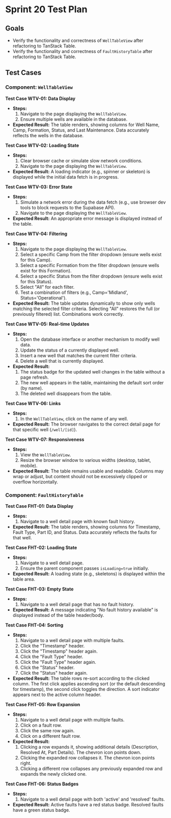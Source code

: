 # Sprint 20 Test Plan

## Goals

- Verify the functionality and correctness of `WellTableView` after refactoring to TanStack Table.
- Verify the functionality and correctness of `FaultHistoryTable` after refactoring to TanStack Table.

## Test Cases

### Component: `WellTableView`

**Test Case WTV-01: Data Display**
- **Steps:** 
    1. Navigate to the page displaying the `WellTableView`.
    2. Ensure multiple wells are available in the database.
- **Expected Result:** The table renders, showing columns for Well Name, Camp, Formation, Status, and Last Maintenance. Data accurately reflects the wells in the database.

**Test Case WTV-02: Loading State**
- **Steps:**
    1. Clear browser cache or simulate slow network conditions.
    2. Navigate to the page displaying the `WellTableView`.
- **Expected Result:** A loading indicator (e.g., spinner or skeleton) is displayed while the initial data fetch is in progress.

**Test Case WTV-03: Error State**
- **Steps:**
    1. Simulate a network error during the data fetch (e.g., use browser dev tools to block requests to the Supabase API).
    2. Navigate to the page displaying the `WellTableView`.
- **Expected Result:** An appropriate error message is displayed instead of the table.

**Test Case WTV-04: Filtering**
- **Steps:**
    1. Navigate to the page displaying the `WellTableView`.
    2. Select a specific Camp from the filter dropdown (ensure wells exist for this Camp).
    3. Select a specific Formation from the filter dropdown (ensure wells exist for this Formation).
    4. Select a specific Status from the filter dropdown (ensure wells exist for this Status).
    5. Select "All" for each filter.
    6. Test a combination of filters (e.g., Camp='Midland', Status='Operational').
- **Expected Result:** The table updates dynamically to show only wells matching the selected filter criteria. Selecting "All" restores the full (or previously filtered) list. Combinations work correctly.

**Test Case WTV-05: Real-time Updates**
- **Steps:**
    1. Open the database interface or another mechanism to modify well data.
    2. Update the status of a currently displayed well.
    3. Insert a new well that matches the current filter criteria.
    4. Delete a well that is currently displayed.
- **Expected Result:** 
    1. The status badge for the updated well changes in the table without a page refresh.
    2. The new well appears in the table, maintaining the default sort order (by name).
    3. The deleted well disappears from the table.

**Test Case WTV-06: Links**
- **Steps:**
    1. In the `WellTableView`, click on the name of any well.
- **Expected Result:** The browser navigates to the correct detail page for that specific well (`/well/[id]`).

**Test Case WTV-07: Responsiveness**
- **Steps:**
    1. View the `WellTableView`.
    2. Resize the browser window to various widths (desktop, tablet, mobile).
- **Expected Result:** The table remains usable and readable. Columns may wrap or adjust, but content should not be excessively clipped or overflow horizontally.

### Component: `FaultHistoryTable`

**Test Case FHT-01: Data Display**
- **Steps:**
    1. Navigate to a well detail page with known fault history.
- **Expected Result:** The table renders, showing columns for Timestamp, Fault Type, Part ID, and Status. Data accurately reflects the faults for that well.

**Test Case FHT-02: Loading State**
- **Steps:**
    1. Navigate to a well detail page.
    2. Ensure the parent component passes `isLoading=true` initially.
- **Expected Result:** A loading state (e.g., skeletons) is displayed within the table area.

**Test Case FHT-03: Empty State**
- **Steps:**
    1. Navigate to a well detail page that has no fault history.
- **Expected Result:** A message indicating "No fault history available" is displayed instead of the table header/body.

**Test Case FHT-04: Sorting**
- **Steps:**
    1. Navigate to a well detail page with multiple faults.
    2. Click the "Timestamp" header.
    3. Click the "Timestamp" header again.
    4. Click the "Fault Type" header.
    5. Click the "Fault Type" header again.
    6. Click the "Status" header.
    7. Click the "Status" header again.
- **Expected Result:** The table rows re-sort according to the clicked column. The first click applies ascending sort (or the default descending for timestamp), the second click toggles the direction. A sort indicator appears next to the active column header.

**Test Case FHT-05: Row Expansion**
- **Steps:**
    1. Navigate to a well detail page with multiple faults.
    2. Click on a fault row.
    3. Click the same row again.
    4. Click on a different fault row.
- **Expected Result:** 
    1. Clicking a row expands it, showing additional details (Description, Resolved At, Part Details). The chevron icon points down.
    2. Clicking the expanded row collapses it. The chevron icon points right.
    3. Clicking a different row collapses any previously expanded row and expands the newly clicked one.

**Test Case FHT-06: Status Badges**
- **Steps:**
    1. Navigate to a well detail page with both 'active' and 'resolved' faults.
- **Expected Result:** Active faults have a red status badge. Resolved faults have a green status badge. 